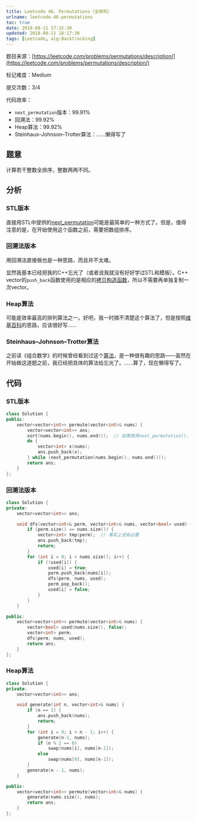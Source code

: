 ```yaml
---
title: Leetcode 46. Permutations（全排列）
urlname: leetcode-46-permutations
toc: true
date: 2018-08-11 17:32:30
updated: 2018-08-11 18:17:30
tags: [Leetcode, alg:Backtracking]
---
```


题目来源：[https://leetcode.com/problems/permutations/description/](https://leetcode.com/problems/permutations/description/)

标记难度：Medium

提交次数：3/4

代码效率：

* `next_permutation`版本：99.91%
* 回溯法：99.92%
* Heap算法：99.92%
* Steinhaus–Johnson–Trotter算法：……懒得写了

## 题意

计算若干整数全排序，整数两两不同。

## 分析

### STL版本

直接用STL中提供的[next_permutation](http://www.cplusplus.com/reference/algorithm/next_permutation/)可能是最简单的一种方式了。但是，值得注意的是，在开始使用这个函数之前，需要把数组排序。

### 回溯法版本

用回溯法直接做也是一种思路，而且并不太难。

显然我基本已经把我的C++忘光了（或者说我就没有好好学过STL和模板）。C++ vector的`push_back`函数使用的是相应的[拷贝构造函数](https://stackoverflow.com/questions/6717821/is-vectorpush-back-making-a-shallow-copy-how-to-solve-this)，所以不需要再单独复制一次vector。

### Heap算法

可能是效率最高的排列算法之一。好吧，我一时搞不清楚这个算法了，但是按照[维基百科](https://en.wikipedia.org/wiki/Heap%27s_algorithm)的思路，应该很好写……

### Steinhaus–Johnson–Trotter算法

之前读《组合数学》的时候曾经看到过这个[算法](https://en.wikipedia.org/wiki/Steinhaus%E2%80%93Johnson%E2%80%93Trotter_algorithm)，是一种很有趣的思路——虽然在开始做这道题之前，我已经把具体的算法给忘光了。……算了，现在懒得写了。

## 代码

### STL版本

```cpp
class Solution {
public:
    vector<vector<int>> permute(vector<int>& nums) {
        vector<vector<int>> ans;
        sort(nums.begin(), nums.end());  // 如果使用next_permutation()，是需要排序的
        do {
            vector<int> x(nums);
            ans.push_back(x);
        } while (next_permutation(nums.begin(), nums.end()));
        return ans;
    }
};
```

### 回溯法版本

```cpp
class Solution {
private:
    vector<vector<int>> ans;

    void dfs(vector<int>& perm, vector<int>& nums, vector<bool> used) {
        if (perm.size() == nums.size()) {
            vector<int> tmp(perm);  // 事实上没有必要
            ans.push_back(tmp);
            return;
        }
        for (int i = 0; i < nums.size(); i++) {
            if (!used[i]) {
                used[i] = true;
                perm.push_back(nums[i]);
                dfs(perm, nums, used);
                perm.pop_back();
                used[i] = false;
            }
        }
    }

public:
    vector<vector<int>> permute(vector<int>& nums) {
        vector<bool> used(nums.size(), false);
        vector<int> perm;
        dfs(perm, nums, used);
        return ans;
    }
};
```

### Heap算法

```cpp
class Solution {
private:
    vector<vector<int>> ans;

    void generate(int n, vector<int>& nums) {
        if (n == 1) {
            ans.push_back(nums);
            return;
        }
        for (int i = 0; i < n - 1; i++) {
            generate(n-1, nums);
            if (n % 2 == 0)
                swap(nums[i], nums[n-1]);
            else
                swap(nums[0], nums[n-1]);
        }
        generate(n - 1, nums);
    }

public:
    vector<vector<int>> permute(vector<int>& nums) {
        generate(nums.size(), nums);
        return ans;
    }
};
```
